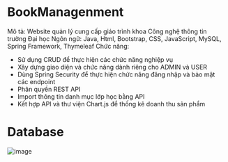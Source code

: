 # BookManagenment
Mô tả: Website quản lý cung cấp giáo trình khoa Công nghệ thông tin trường Đại học
Ngôn ngữ: Java, Html, Bootstrap, CSS, JavaScript, MySQL, Spring Framework, Thymeleaf
Chức năng:
  + Sử dụng CRUD để thực hiện các chức năng nghiệp vụ
  + Xây dựng giao diện và chức năng dành riêng cho ADMIN và USER
  + Dùng Spring Security để thực hiện chức năng đăng nhập và bảo mật các endpoint
  + Phân quyền REST API
  + Import thông tin danh mục lớp học bằng API
  + Kết hợp API và thư viện Chart.js để thống kê doanh thu sản phẩm
# Database
![image](https://github.com/phong0168/BookManagement/assets/104688354/1358f44d-1f83-4ffc-8daf-d5c704fa73f4)

